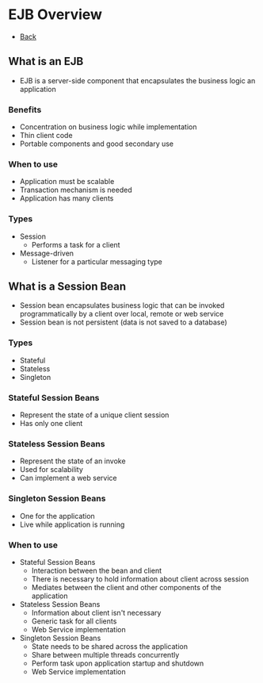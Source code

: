 # EJB Overview

+ [Back](../ORACLE_DOC.md)

## What is an EJB

+ EJB is a server-side component that encapsulates
    the business logic an application

### Benefits

+ Concentration on business logic while implementation
+ Thin client code
+ Portable components and good secondary use

### When to use

+ Application must be scalable
+ Transaction mechanism is needed
+ Application has many clients

### Types

+ Session
    + Performs a task for a client
+ Message-driven
    + Listener for a particular messaging type

## What is a Session Bean

+ Session bean encapsulates business logic that can be
    invoked programmatically by a client over local, remote
    or web service
+ Session bean is not persistent (data is not saved to a database)

### Types

+ Stateful
+ Stateless
+ Singleton

### Stateful Session Beans

+ Represent the state of a unique client session
+ Has only one client

### Stateless Session Beans

+ Represent the state of an invoke
+ Used for scalability
+ Can implement a web service

### Singleton Session Beans

+ One for the application
+ Live while application is running

### When to use

+ Stateful Session Beans
    + Interaction between the bean and client
    + There is necessary to hold information about client
        across session
    + Mediates between the client and other components of the
        application
+ Stateless Session Beans
    + Information about client isn't necessary
    + Generic task for all clients
    + Web Service implementation
+ Singleton Session Beans
    + State needs to be shared across the application
    + Share between multiple threads concurrently
    + Perform task upon application startup and shutdown
    + Web Service implementation
